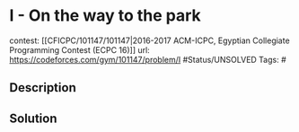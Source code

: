 # I - On the way to the park

contest: [[CFICPC/101147/101147|2016-2017 ACM-ICPC, Egyptian Collegiate Programming Contest (ECPC 16)]]
url: https://codeforces.com/gym/101147/problem/I
#Status/UNSOLVED
Tags: #

## Description

## Solution


